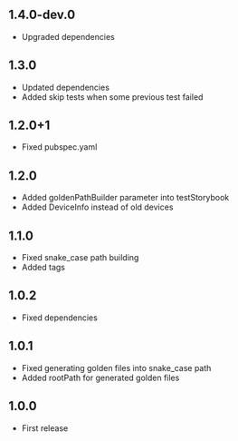 ## 1.4.0-dev.0

* Upgraded dependencies

## 1.3.0

* Updated dependencies
* Added skip tests when some previous test failed

## 1.2.0+1

* Fixed pubspec.yaml 

## 1.2.0

* Added goldenPathBuilder parameter into testStorybook
* Added DeviceInfo instead of old devices
 
## 1.1.0

* Fixed snake_case path building
* Added tags
 
## 1.0.2

* Fixed dependencies

## 1.0.1

* Fixed generating golden files into snake_case path
* Added rootPath for generated golden files
 
## 1.0.0

* First release
